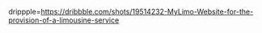drippple=https://dribbble.com/shots/19514232-MyLimo-Website-for-the-provision-of-a-limousine-service
